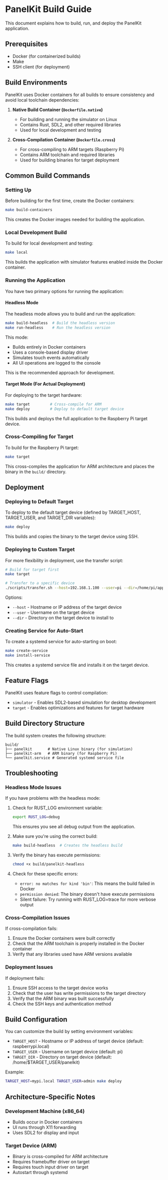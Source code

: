 # PanelKit Build Guide

This document explains how to build, run, and deploy the PanelKit application.

## Prerequisites

- Docker (for containerized builds)
- Make
- SSH client (for deployment)

## Build Environments

PanelKit uses Docker containers for all builds to ensure consistency and avoid local toolchain dependencies:

1. **Native Build Container (`Dockerfile.native`)**
   - For building and running the simulator on Linux
   - Contains Rust, SDL2, and other required libraries
   - Used for local development and testing

2. **Cross-Compilation Container (`Dockerfile.cross`)**
   - For cross-compiling to ARM targets (Raspberry Pi)
   - Contains ARM toolchain and required libraries
   - Used for building binaries for target deployment

## Common Build Commands

### Setting Up

Before building for the first time, create the Docker containers:

```bash
make build-containers
```

This creates the Docker images needed for building the application.

### Local Development Build

To build for local development and testing:

```bash
make local
```

This builds the application with simulator features enabled inside the Docker container.

### Running the Application

You have two primary options for running the application:

#### Headless Mode

The headless mode allows you to build and run the application:

```bash
make build-headless  # Build the headless version
make run-headless    # Run the headless version
```

This mode:
- Builds entirely in Docker containers
- Uses a console-based display driver
- Simulates touch events automatically 
- All UI operations are logged to the console

This is the recommended approach for development.

#### Target Mode (For Actual Deployment)

For deploying to the target hardware:

```bash
make target         # Cross-compile for ARM
make deploy         # Deploy to default target device
```

This builds and deploys the full application to the Raspberry Pi target device.

### Cross-Compiling for Target

To build for the Raspberry Pi target:

```bash
make target
```

This cross-compiles the application for ARM architecture and places the binary in the `build/` directory.

## Deployment

### Deploying to Default Target

To deploy to the default target device (defined by TARGET_HOST, TARGET_USER, and TARGET_DIR variables):

```bash
make deploy
```

This builds and copies the binary to the target device using SSH.

### Deploying to Custom Target

For more flexibility in deployment, use the transfer script:

```bash
# Build for target first
make target

# Transfer to a specific device
./scripts/transfer.sh --host=192.168.1.100 --user=pi --dir=/home/pi/apps
```

Options:
- `--host` - Hostname or IP address of the target device
- `--user` - Username on the target device
- `--dir` - Directory on the target device to install to

### Creating Service for Auto-Start

To create a systemd service for auto-starting on boot:

```bash
make create-service
make install-service
```

This creates a systemd service file and installs it on the target device.

## Feature Flags

PanelKit uses feature flags to control compilation:

- `simulator` - Enables SDL2-based simulation for desktop development
- `target` - Enables optimizations and features for target hardware

## Build Directory Structure

The build system creates the following structure:

```
build/
├── panelkit       # Native Linux binary (for simulation)
├── panelkit-arm   # ARM binary (for Raspberry Pi)
└── panelkit.service # Generated systemd service file
```

## Troubleshooting

### Headless Mode Issues

If you have problems with the headless mode:

1. Check for RUST_LOG environment variable:
   ```bash
   export RUST_LOG=debug
   ```
   This ensures you see all debug output from the application.

2. Make sure you're using the correct build:
   ```bash
   make build-headless  # Creates the headless build
   ```

3. Verify the binary has execute permissions:
   ```bash
   chmod +x build/panelkit-headless
   ```

4. Check for these specific errors:
   - `error: no matches for kind 'bin'`: This means the build failed in Docker
   - `permission denied`: The binary doesn't have execute permissions
   - Silent failure: Try running with RUST_LOG=trace for more verbose output

### Cross-Compilation Issues

If cross-compilation fails:

1. Ensure the Docker containers were built correctly
2. Check that the ARM toolchain is properly installed in the Docker container
3. Verify that any libraries used have ARM versions available

### Deployment Issues

If deployment fails:

1. Ensure SSH access to the target device works
2. Check that the user has write permissions to the target directory
3. Verify that the ARM binary was built successfully
4. Check the SSH keys and authentication method

## Build Configuration

You can customize the build by setting environment variables:

- `TARGET_HOST` - Hostname or IP address of target device (default: raspberrypi.local)
- `TARGET_USER` - Username on target device (default: pi)
- `TARGET_DIR` - Directory on target device (default: /home/$TARGET_USER/panelkit)

Example:

```bash
TARGET_HOST=mypi.local TARGET_USER=admin make deploy
```

## Architecture-Specific Notes

### Development Machine (x86_64)

- Builds occur in Docker containers
- UI runs through X11 forwarding
- Uses SDL2 for display and input

### Target Device (ARM)

- Binary is cross-compiled for ARM architecture
- Requires framebuffer driver on target
- Requires touch input driver on target
- Autostart through systemd